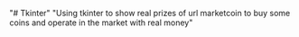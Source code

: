 "# Tkinter"
"Using tkinter to show real prizes 
of url marketcoin to buy some coins
and operate in the market with
real money"
